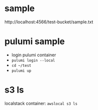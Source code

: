 # sample
http://localhost:4566/test-bucket/sample.txt

# pulumi sample

- login pulumi container
- `pulumi login --local`
- `cd ~/test`
- `pulumi up`



# s3 ls
localstack container: `awslocal s3 ls`
